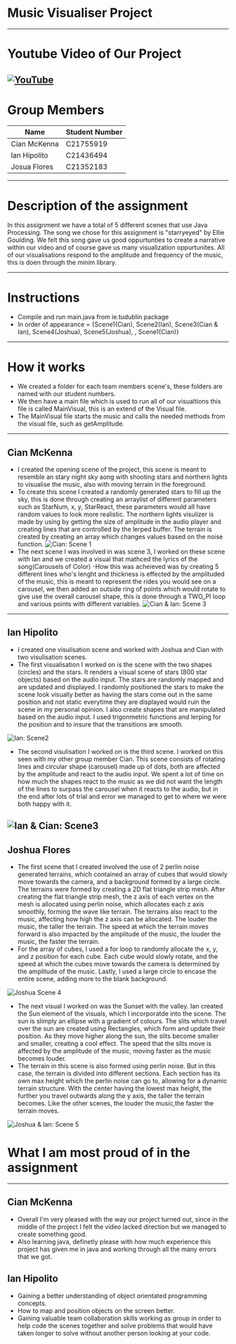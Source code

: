 # Music Visualiser Project
----
# Youtube Video of Our Project
[![YouTube](https://github.com/MK-CIAN/MusicVisuals/blob/master/images/OOP_Pic.jpg?raw=true)](https://youtu.be/flGGAfn6u8M)
----
# Group Members
| Name | Student Number |
|-----------|-----------|
|Cian McKenna | C21755919 |
|Ian Hipolito | C21436494 |
|Josua Flores | C21352183 |

----

# Description of the assignment
In this assignment we have a total of 5 different scenes that use Java Processing.
The song we chose for this assignment is "starryeyed" by Ellie Goulding. We felt this song gave us good oppurtunties to create a narrative within our video and of course gave us many visualization oppurtunites. All of our visualisations respond to the amplitude and frequency of the music, this is doen through the minim library.

----
# Instructions
- Compile and run main.java from ie.tudublin package
- In order of appearance = {Scene1(Cian), Scene2(Ian), Scene3(Cian & Ian), Scene4(Joshua), Scene5(Joshua), , Scene1(Cian)}
----
# How it works
- We created a folder for each team members scene's, these folders are named with our student numbers. 
- We then have a main file which is used to run all of our visualtions this file is called MainVisual, this is an extend of the Visual file.
- The MainVisual file starts the music and calls the needed methods from the visual file, such as getAmplitude.
----
## Cian McKenna
- I created the opening scene of the project, this scene is meant to resemble an stary night sky aong with shooting stars and northern lights to visualise the music, also with moving terrain in the foreground.
- To create this scene I created a randomly generated stars to fill up the sky, this is done through creating an arraylist of different parameters such as StarNum, x, y, StarReact, these parameters would all have random values to look more realistic. The northern lights visulizer is made by using by getting the size of amplitude in the audio player and creating lines that are controlled by the lerped buffer. The terrain is created by creating an array which changes values based on the noise function.
![Cian: Scene 1](images/CMCKOOP.jpg)
- The next scene I was involved in was scene 3, I worked on these scene with Ian and we created a visual that mathced the lyrics of the song(Carousels of Color)
-How this was acheieved was by creating 5 different lines who's lenght and thickness is effected by the amplituded of the music, this is meant to represent the rides you would see on a carousel, we then added an outside ring of points which would rotate to give use the overall carousel shape, this is done through a TWO_PI loop and various points with different variables.
![Cian & Ian: Scene 3](images/C&I_OOP.jpg)
----

## Ian Hipolito
- I created one visulisation scene and worked with Joshua and Cian with two visulisation scenes.
- The first visualisation I worked on is the scene with the two shapes (circles) and the stars. It renders a visual scene of stars (800 star objects) based on the audio input. The stars are randomly mapped and are updated and displayed. I randomly positioned the stars to make the scene look visually better as having the stars come out in the same position and not static everytime they are displayed would ruin the scene in my personal opinion. I also create shapes that are manipulated based on the audio input. I used trigonmetric functions and lerping for the position and to insure that the transitions are smooth.

![Ian: Scene2](images/Ian_OOP2.png)

- The second visulisation I worked on is the third scene. I worked on this seen with my other group member Cian. This scene consists of rotating lines and circular shape (carousel) made up of dots, both are affected by the amplitude and react to the audio input. We spent a lot of time on how much the shapes react to the music as we did not want the length of the lines to surpass the carousel when it reacts to the audio, but in the end after lots of trial and error we managed to get to where we were both happy with it.

![Ian & Cian: Scene3](images/Ian_OOP.png)
----

## Joshua Flores
- The first scene that I created involved the use of 2 perlin noise generated terrains, which contained an array of cubes that would slowly move towards the camera, and a background formed by a large circle. The terrains were formed by creating a 2D flat triangle strip mesh. After creating the flat triangle strip mesh, the z axis of each vertex on the mesh is allocated using perlin noise, which allocates each z axis smoothly, forming the wave like terrain. The terrains also react to the music, affecting how high the z axis can be allocated. The louder the music, the taller the terrain. The speed at which the terrain moves forward is also impacted by the amplitude of the music, the louder the music, the faster the terrain.
- For the array of cubes, I used a for loop to randomly allocate the x, y, and z position for each cube. Each cube would slowly rotate, and the speed at which the cubes move towards the camera is determined by the amplitude of the music.
Lastly, I used a large circle to encase the entire scene, adding more to the blank background.

![Joshua Scene 4](images/JF_Terrain.png)

- The next visual I worked on was the Sunset with the valley. Ian created the Sun element of the visuals, which I incorporatde into the scene. The sun is slimply an ellipse with a gradient of colours. The slits which travel over the sun are created using Rectangles, which form and update their position. As they move higher along the sun, the slits become smaller and smaller, creating a cool effect. The speed that the slits move is affected by the amplitude of the music, moving faster as the music becomes louder. 
- The terrain in this scene is also formed using perlin noise. But in this case, the terrain is divided into different sections. Each section has its own max height which the perlin noise can go to, allowing for a dynamic terrain structure. With the center having the lowest max height, the further you travel outwards along the y axis, the taller the terrain becomes. Like the other scenes, the louder the music,the faster the terrain moves.

![Joshua & Ian: Scene 5](images/JF_Terrain.png)

# What I am most proud of in the assignment
----
## Cian McKenna
- Overall I'm very pleased with the way our project turned out, since in the middle of the project I felt the video lacked direction but we managed to create something good.
- Also learning java, definetly please with how much experience this project has given me in java and working through all the many errors that we got.

## Ian Hipolito
- Gaining a better understanding of object orientated programming concepts.
- How to map and position objects on the screen better.
- Gaining valuable team collaboration skills working as group in order to help code the scenes together and solve problems that would have taken longer to solve without another person looking at your code.

